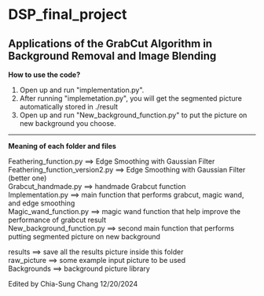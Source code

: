 # DSP_final_project
Applications of the GrabCut Algorithm in Background Removal and Image Blending
-------------------------------------------------------------------------------------------------
**How to use the code?**
1. Open up and run "implementation.py".
2. After running "implemetation.py", you will get the segmented picture automatically stored in ./result
3. Open up and run "New_background_function.py" to put the picture on new background you choose.
-------------------------------------------------------------------------------------------------
**Meaning of each folder and files**  

Feathering_function.py          ==>	Edge Smoothing with Gaussian Filter  
Feathering_function_version2.py ==>	Edge Smoothing with Gaussian Filter (better one)  
Grabcut_handmade.py             ==> handmade Grabcut function  
Implementation.py               ==> main function that performs grabcut, magic wand, and edge smoothing  
Magic_wand_function.py          ==> magic wand function that help improve the performance of grabcut result  
New_background_function.py      ==> second main function that performs putting segmented picture on new background  

results     ==>  save all the results picture inside this folder  
raw_picture ==> some example input picture to be used  
Backgrounds ==> background picture library   

Edited by Chia-Sung Chang 12/20/2024
